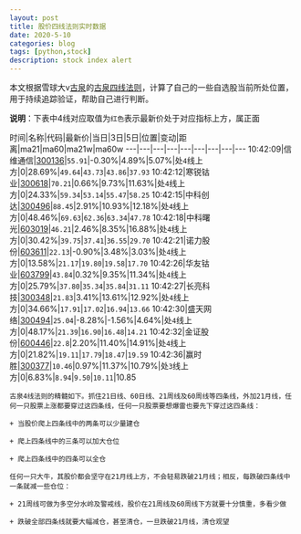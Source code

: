 ```yaml
---
layout: post
title: 股价四线法则实时数据
date: 2020-5-10
categories: blog
tags: [python,stock]
description: stock index alert
---
```



本文根据雪球大v[古泉](https://xueqiu.com/u/7148646888)的[古泉四线法则](https://xueqiu.com/7148646888/130498192)，计算了自己的一些自选股当前所处位置，用于持续追踪验证，帮助自己进行判断。

**说明**：下表中4线对应取值为`红色`表示最新价处于对应指标上方，属正面

时间|名称|代码|最新价|当日|3日|5日|位置|变动|距离|ma21|ma60|ma21w|ma60w
---|---|---|---|---|---|---|---|---
10:42:09|信维通信|[300136](https://xueqiu.com/S/SZ300136)|`55.91`|-0.30%|4.89%|5.07%|处`4`线上方|0|28.69%|`49.64`|`43.73`|`43.86`|`37.93`
10:42:12|寒锐钴业|[300618](https://xueqiu.com/S/SZ300618)|`70.21`|0.66%|9.73%|11.63%|处`4`线上方|0|24.33%|`59.34`|`53.14`|`55.47`|`58.25`
10:42:15|中科创达|[300496](https://xueqiu.com/S/SZ300496)|`88.45`|2.91%|10.93%|12.18%|处`4`线上方|0|48.46%|`69.63`|`62.36`|`63.34`|`47.78`
10:42:18|中科曙光|[603019](https://xueqiu.com/S/SH603019)|`46.21`|2.46%|8.35%|16.88%|处`4`线上方|0|30.42%|`39.75`|`37.41`|`36.55`|`29.70`
10:42:21|诺力股份|[603611](https://xueqiu.com/S/SH603611)|`22.13`|-0.90%|3.48%|3.03%|处`4`线上方|0|13.58%|`21.17`|`19.80`|`19.58`|`17.70`
10:42:26|华友钴业|[603799](https://xueqiu.com/S/SH603799)|`43.84`|0.32%|9.35%|11.34%|处`4`线上方|0|25.79%|`37.80`|`35.34`|`35.84`|`31.11`
10:42:27|长亮科技|[300348](https://xueqiu.com/S/SZ300348)|`21.83`|3.41%|13.61%|12.92%|处`4`线上方|0|34.66%|`17.91`|`17.02`|`16.94`|`13.66`
10:42:30|盛天网络|[300494](https://xueqiu.com/S/SZ300494)|`25.04`|-8.28%|-1.56%|4.64%|处`4`线上方|0|48.17%|`21.39`|`16.90`|`16.48`|`14.21`
10:42:32|金证股份|[600446](https://xueqiu.com/S/SH600446)|`22.8`|2.20%|11.40%|14.91%|处`4`线上方|0|21.82%|`19.11`|`17.79`|`18.47`|`19.59`
10:42:36|赢时胜|[300377](https://xueqiu.com/S/SZ300377)|`10.46`|0.97%|11.37%|10.79%|处`3`线上方|0|6.83%|`8.94`|`9.50`|`10.11`|10.85

```
古泉4线法则的精髓如下。抓住21日线、60日线、21周线及60周线等四条线，外加21月线，任何一只股票上涨都要穿过这四条线，任何一只股票要想爆雷也要先下穿过这四条线：

+ 当股价爬上四条线中的两条可以少量建仓

+ 爬上四条线中的三条可以加大仓位

+ 爬上四条线中的四条可以全仓

任何一只大牛，其股价都会坚守在21月线上方，不会轻易跌破21月线；相反，每跌破四条线中一条就减一些仓位：

+ 21周线可做为多空分水岭及警戒线，股价在21周线及60周线下方就要十分慎重，多看少做

+ 跌破全部四条线就要大幅减仓，甚至清仓，一旦跌破21月线，清仓观望
```